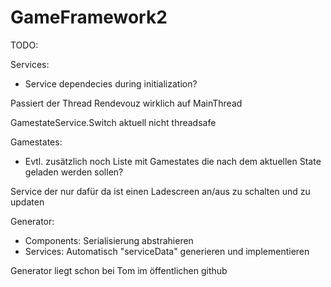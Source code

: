 # GameFramework2

TODO:

Services:
- Service dependecies during initialization?

Passiert der Thread Rendevouz wirklich auf MainThread

GamestateService.Switch aktuell nicht threadsafe 

Gamestates:
- Evtl. zusätzlich noch Liste mit Gamestates die nach dem aktuellen State geladen werden sollen?

Service der nur dafür da ist einen Ladescreen an/aus zu schalten und zu updaten

Generator:
- Components: Serialisierung abstrahieren
- Services: Automatisch "serviceData" generieren und implementieren

Generator liegt schon bei Tom im öffentlichen github
